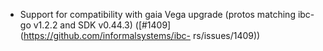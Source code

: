 - Support for compatibility with gaia Vega upgrade (protos matching ibc-go
  v1.2.2 and SDK v0.44.3) ([#1409](https://github.com/informalsystems/ibc-
  rs/issues/1409))